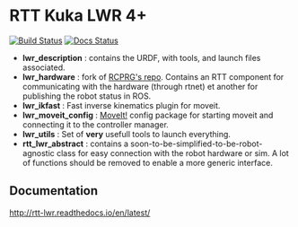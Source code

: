 RTT Kuka LWR 4+
===================

[![Build Status](https://travis-ci.org/kuka-isir/rtt_lwr.svg?branch=rtt_lwr-2.0)](https://travis-ci.org/kuka-isir/rtt_lwr) [![Docs Status](https://readthedocs.org/projects/rtt-lwr/badge/?version=latest)](http://rtt-lwr.readthedocs.io/en/latest/)


- **lwr_description** : contains the URDF, with tools, and launch files associated.
- **lwr_hardware** : fork of [RCPRG's repo](https://github.com/RCPRG-ros-pkg/lwr_hardware). Contains an RTT component for communicating with the hardware (through rtnet) et another for publishing the robot status in ROS.
- **lwr_ikfast** : Fast inverse kinematics plugin for moveit.
- **lwr_moveit_config** : [MoveIt!](http://moveit.ros.org/) config package for starting moveit and connecting it to the controller manager.
- **lwr_utils** : Set of **very** usefull tools to launch everything. 
- **rtt_lwr_abstract** : contains a soon-to-be-simplified-to-be-robot-agnostic class for easy connection with the robot hardware or sim. A lot of functions should be removed to enable a more generic interface.

## Documentation 

http://rtt-lwr.readthedocs.io/en/latest/


